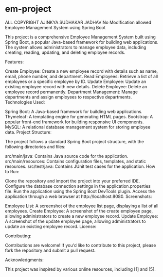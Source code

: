 # em-project
ALL COPYRIGHT AJINKYA SUDHAKAR JADHAV
No Modification allowed 
Employee Management System using Spring Boot

This project is a comprehensive Employee Management System built using Spring Boot, a popular Java-based framework for building web applications. The system allows administrators to manage employee data, including creating, reading, updating, and deleting employee records.

Features:

Create Employee: Create a new employee record with details such as name, email, phone number, and department.
Read Employees: Retrieve a list of all employees or a specific employee by ID.
Update Employee: Update an existing employee record with new details.
Delete Employee: Delete an employee record permanently.
Department Management: Manage departments and assign employees to respective departments.
Technologies Used:

Spring Boot: A Java-based framework for building web applications.
Thymeleaf: A templating engine for generating HTML pages.
Bootstrap: A popular front-end framework for building responsive UI components.
MySQL: A relational database management system for storing employee data.
Project Structure:

The project follows a standard Spring Boot project structure, with the following directories and files:

src/main/java: Contains Java source code for the application.
src/main/resources: Contains configuration files, templates, and static resources.
src/test/java: Contains JUnit test cases for the application.
How to Run:

Clone the repository and import the project into your preferred IDE.
Configure the database connection settings in the application.properties file.
Run the application using the Spring Boot DevTools plugin.
Access the application through a web browser at http://localhost:8080.
Screenshots:

Employee List: A screenshot of the employee list page, displaying a list of all employees.
Create Employee: A screenshot of the create employee page, allowing administrators to create a new employee record.
Update Employee: A screenshot of the update employee page, allowing administrators to update an existing employee record.
License:



Contributing:

Contributions are welcome! If you'd like to contribute to this project, please fork the repository and submit a pull request.

Acknowledgments:

This project was inspired by various online resources, including [1] and [5].
